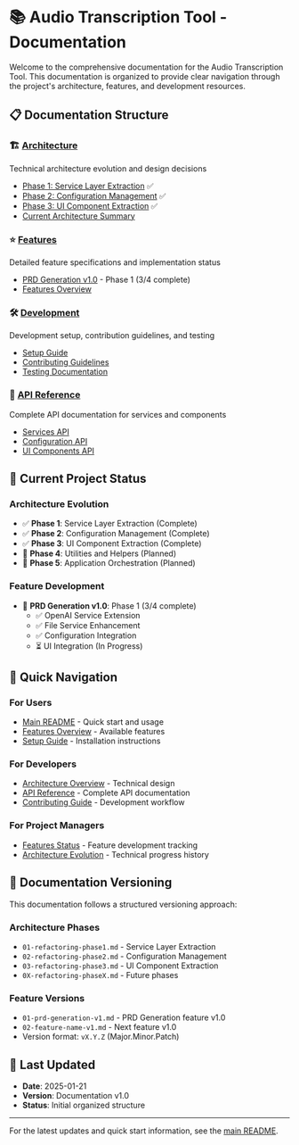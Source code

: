 # 📚 Audio Transcription Tool - Documentation

Welcome to the comprehensive documentation for the Audio Transcription Tool. This documentation is organized to provide clear navigation through the project's architecture, features, and development resources.

## 📋 Documentation Structure

### 🏗️ [Architecture](architecture/)
Technical architecture evolution and design decisions
- [Phase 1: Service Layer Extraction](architecture/01-refactoring-phase1.md) ✅
- [Phase 2: Configuration Management](architecture/02-refactoring-phase2.md) ✅  
- [Phase 3: UI Component Extraction](architecture/03-refactoring-phase3.md) ✅
- [Current Architecture Summary](architecture/current-architecture.md)

### ⭐ [Features](features/)
Detailed feature specifications and implementation status
- [PRD Generation v1.0](features/01-prd-generation-v1.md) - Phase 1 (3/4 complete)
- [Features Overview](features/features-index.md)

### 🛠️ [Development](development/)
Development setup, contribution guidelines, and testing
- [Setup Guide](development/setup-guide.md)
- [Contributing Guidelines](development/contributing.md)
- [Testing Documentation](development/testing.md)

### 📖 [API Reference](api/)
Complete API documentation for services and components
- [Services API](api/services-api.md)
- [Configuration API](api/configuration-api.md)
- [UI Components API](api/ui-components-api.md)

## 🚀 Current Project Status

### Architecture Evolution
- ✅ **Phase 1**: Service Layer Extraction (Complete)
- ✅ **Phase 2**: Configuration Management (Complete)
- ✅ **Phase 3**: UI Component Extraction (Complete)
- 🔄 **Phase 4**: Utilities and Helpers (Planned)
- 🔄 **Phase 5**: Application Orchestration (Planned)

### Feature Development
- 🔄 **PRD Generation v1.0**: Phase 1 (3/4 complete)
  - ✅ OpenAI Service Extension
  - ✅ File Service Enhancement
  - ✅ Configuration Integration
  - ⏳ UI Integration (In Progress)

## 🎯 Quick Navigation

### For Users
- [Main README](../README.md) - Quick start and usage
- [Features Overview](features/features-index.md) - Available features
- [Setup Guide](development/setup-guide.md) - Installation instructions

### For Developers
- [Architecture Overview](architecture/current-architecture.md) - Technical design
- [API Reference](api/) - Complete API documentation
- [Contributing Guide](development/contributing.md) - Development workflow

### For Project Managers
- [Features Status](features/features-index.md) - Feature development tracking
- [Architecture Evolution](architecture/) - Technical progress history

## 📝 Documentation Versioning

This documentation follows a structured versioning approach:

### Architecture Phases
- `01-refactoring-phase1.md` - Service Layer Extraction
- `02-refactoring-phase2.md` - Configuration Management
- `03-refactoring-phase3.md` - UI Component Extraction
- `0X-refactoring-phaseX.md` - Future phases

### Feature Versions
- `01-prd-generation-v1.md` - PRD Generation feature v1.0
- `02-feature-name-v1.md` - Next feature v1.0
- Version format: `vX.Y.Z` (Major.Minor.Patch)

## 🔄 Last Updated
- **Date**: 2025-01-21
- **Version**: Documentation v1.0
- **Status**: Initial organized structure

---

For the latest updates and quick start information, see the [main README](../README.md).
